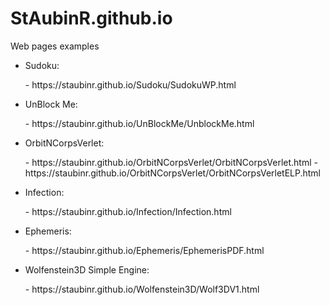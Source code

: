 # StAubinR.github.io
<p>Web pages examples</p>
<ul>
 <li>
 <p>Sudoku:</p>
 - https://staubinr.github.io/Sudoku/SudokuWP.html
 </li>
 <li>
 <p>UnBlock Me: <p>
 - https://staubinr.github.io/UnBlockMe/UnblockMe.html
 </li>
 <li>
 <p>OrbitNCorpsVerlet: <p>
 - https://staubinr.github.io/OrbitNCorpsVerlet/OrbitNCorpsVerlet.html
 - https://staubinr.github.io/OrbitNCorpsVerlet/OrbitNCorpsVerletELP.html
 </li>
 <li>
 <p>Infection: <p>
 - https://staubinr.github.io/Infection/Infection.html
 </li>
 <li>
 <p>Ephemeris: <p>
 - https://staubinr.github.io/Ephemeris/EphemerisPDF.html
 </li>
 <li>
 <p>Wolfenstein3D Simple Engine: <p>
 - https://staubinr.github.io/Wolfenstein3D/Wolf3DV1.html
 </li>
</ul>
